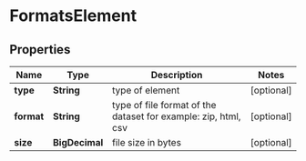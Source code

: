 

# FormatsElement


## Properties

| Name | Type | Description | Notes |
|------------ | ------------- | ------------- | -------------|
|**type** | **String** | type of element |  [optional] |
|**format** | **String** | type of file format of the dataset for example: zip, html, csv |  [optional] |
|**size** | **BigDecimal** | file size in bytes |  [optional] |



